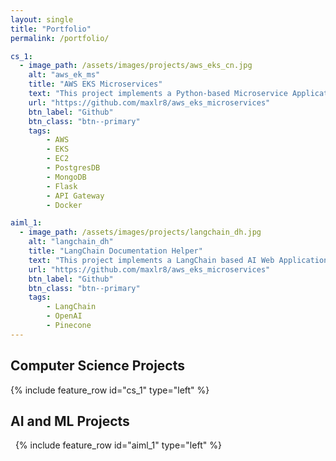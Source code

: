 ```yaml
---
layout: single
title: "Portfolio"
permalink: /portfolio/

cs_1:
  - image_path: /assets/images/projects/aws_eks_cn.jpg
    alt: "aws_ek_ms"
    title: "AWS EKS Microservices"
    text: "This project implements a Python-based Microservice Application on AWS Elastic Kubernetes Services (EKS) where a user can upload a video and get it processed into a sound file (mp3)."
    url: "https://github.com/maxlr8/aws_eks_microservices"
    btn_label: "Github"
    btn_class: "btn--primary"
    tags:
        - AWS
        - EKS
        - EC2
        - PostgresDB
        - MongoDB
        - Flask
        - API Gateway
        - Docker

aiml_1:
  - image_path: /assets/images/projects/langchain_dh.jpg
    alt: "langchain_dh"
    title: "LangChain Documentation Helper"
    text: "This project implements a LangChain based AI Web Application that is trained and deployed to answer ay question about LangChain (Sources from Official LangChain documentation)."
    url: "https://github.com/maxlr8/aws_eks_microservices"
    btn_label: "Github"
    btn_class: "btn--primary"
    tags:
        - LangChain
        - OpenAI
        - Pinecone
---
```


## Computer Science Projects 

{% include feature_row id="cs_1" type="left" %}
<a name="AWS EKS Microservices"></a>


## AI and ML Projects

&nbsp;
{% include feature_row id="aiml_1" type="left" %}
<a name="LangChain Documentation Helper">
